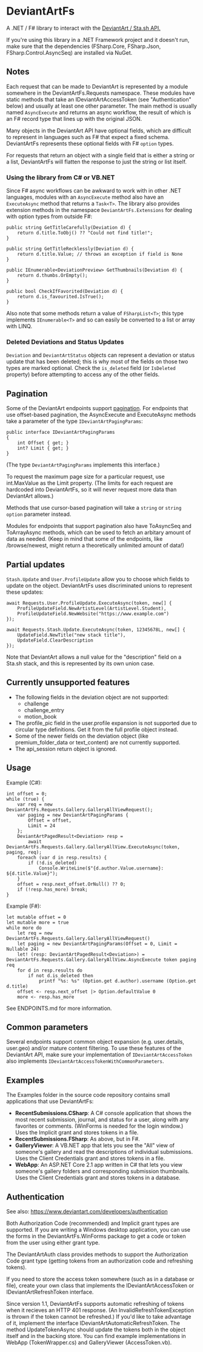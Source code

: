 # DeviantArtFs

A .NET / F# library to interact with the [DeviantArt / Sta.sh API.](https://www.deviantart.com/developers/http/v1/20160316)

If you're using this library in a .NET Framework project and it doesn't run, make sure that the dependencies (FSharp.Core, FSharp.Json, FSharp.Control.AsyncSeq) are installed via NuGet.

## Notes

Each request that can be made to DeviantArt is represented by a module
somewhere in the DeviantArtFs.Requests namespace. These modules have static
methods that take an IDeviantArtAccessToken (see "Authentication" below) and
usually at least one other parameter. The main method is usually named
`AsyncExecute` and returns an async workflow, the result of which is an F#
record type that lines up with the original JSON.

Many objects in the DeviantArt API have optional fields, which are difficult
to represent in languages such as F# that expect a fixed schema. DeviantArtFs
represents these optional fields with F# `option` types.

For requests that return an object with a single field that is either a string
or a list, DeviantArtFs will flatten the response to just the string or list
itself.

### Using the library from C# or VB.NET

Since F# async workflows can be awkward to work with in other
.NET languages, modules with an `AsyncExecute` method also have an
`ExecuteAsync` method that returns a `Task<T>`. The library also provides
extension methods in the namespace `DeviantArtFs.Extensions` for dealing with
option types from outside F#:

    public string GetTitleCarefully(Deviation d) {
        return d.title.ToObj() ?? "Could not find title!";
	}

    public string GetTitleRecklessly(Deviation d) {
        return d.title.Value; // throws an exception if field is None
	}

    public IEnumerable<DeviationPreview> GetThumbnails(Deviation d) {
        return d.thumbs.OrEmpty();
	}

    public bool CheckIfFavorited(Deviation d) {
        return d.is_favourited.IsTrue();
	}

Also note that some methods return a value of `FSharpList<T>`; this type
implements `IEnumerable<T>` and so can easily be converted to a list or array
with LINQ.

### Deleted Deviations and Status Updates

`Deviation` and `DeviantArtStatus` objects can represent a deviation or status
update that has been deleted; this is why most of the fields on those two
types are marked optional. Check the `is_deleted` field (or `IsDeleted`
property) before attempting to access any of the other fields.

## Pagination

Some of the DeviantArt endpoints support [pagination](https://www.deviantart.com/developers/pagination).
For endpoints that use offset-based pagination, the AsyncExecute and
ExecuteAsync methods take a parameter of the type `IDeviantArtPagingParams`:

    public interface IDeviantArtPagingParams
    {
        int Offset { get; }
        int? Limit { get; }
    }

(The type `DeviantArtPagingParams` implements this interface.)

To request the maximum page size for a particular request, use int.MaxValue as
the Limit property. (The limits for each request are hardcoded into
DeviantArtFs, so it will never request more data than DeviantArt allows.)

Methods that use cursor-based pagination will take a `string` or
`string option` parameter instead.

Modules for endpoints that support pagination also have ToAsyncSeq and
ToArrayAsync methods, which can be used to fetch an arbitary amount of data as
needed. (Keep in mind that some of the endpoints, like /browse/newest, might
return a theoretically unlimited amount of data!)

## Partial updates

`Stash.Update` and `User.ProfileUpdate` allow you to choose which fields to
update on the object. DeviantArtFs uses discriminated unions to represent
these updates:

    await Requests.User.ProfileUpdate.ExecuteAsync(token, new[] {
        ProfileUpdateField.NewArtistLevel(ArtistLevel.Student),
        ProfileUpdateField.NewWebsite("https://www.example.com")
    });

    await Requests.Stash.Update.ExecuteAsync(token, 12345678L, new[] {
        UpdateField.NewTitle("new stack title"),
        UpdateField.ClearDescription
    });

Note that DeviantArt allows a null value for the "description" field on a
Sta.sh stack, and this is represented by its own union case.

## Currently unsupported features

* The following fields in the deviation object are not supported:
  * challenge
  * challenge_entry
  * motion_book
* The profile_pic field in the user.profile expansion is not supported due to circular type definitions. Get it from the full profile object instead.
* Some of the newer fields on the deviation object (like premium_folder_data or text_content) are not currently supported.
* The api_session return object is ignored.

## Usage

Example (C#):

    int offset = 0;
    while (true) {
        var req = new DeviantArtFs.Requests.Gallery.GalleryAllViewRequest();
        var paging = new DeviantArtPagingParams {
            Offset = offset,
            Limit = 24
        };
        DeviantArtPagedResult<Deviation> resp =
            await DeviantArtFs.Requests.Gallery.GalleryAllView.ExecuteAsync(token, paging, req);
        foreach (var d in resp.results) {
            if (!d.is_deleted)
                Console.WriteLine($"{d.author.Value.username}: ${d.title.Value}");
        }
        offset = resp.next_offset.OrNull() ?? 0;
        if (!resp.has_more) break;
    }

Example (F#):

    let mutable offset = 0
    let mutable more = true
    while more do
        let req = new DeviantArtFs.Requests.Gallery.GalleryAllViewRequest()
        let paging = new DeviantArtPagingParams(Offset = 0, Limit = Nullable 24)
        let! (resp: DeviantArtPagedResult<Deviation>) = DeviantArtFs.Requests.Gallery.GalleryAllView.AsyncExecute token paging req
        for d in resp.results do
            if not d.is_deleted then
                printf "%s: %s" (Option.get d.author).username (Option.get d.title)
        offset <- resp.next_offset |> Option.defaultValue 0
        more <- resp.has_more

See ENDPOINTS.md for more information.

## Common parameters

Several endpoints support common object expansion (e.g. user.details, user.geo) and/or mature content filtering.
To use these features of the DeviantArt API, make sure your implementation of `IDeviantArtAccessToken` also implements `IDeviantArtAccessTokenWithCommonParameters`.

## Examples

The Examples folder in the source code repository contains small applications
that use DeviantArtFs:

* **RecentSubmissions.CSharp**: A C# console application that shows the most
  recent submission, journal, and status for a user, along with any favorites
  or comments. (WinForms is needed for the login window.)
  Uses the Implicit grant and stores tokens in a file.
* **RecentSubmissions.FSharp**: As above, but in F#.
* **GalleryViewer**: A VB.NET app that lets you see the "All" view of
  someone's gallery and read the descriptions of individual submissions.
  Uses the Client Credentials grant and stores tokens in a file.
* **WebApp**: An ASP.NET Core 2.1 app written in C# that lets you view
  someone's gallery folders and corresponding submission thumbnails.
  Uses the Client Credentials grant and stores tokens in a database.

## Authentication

See also: https://www.deviantart.com/developers/authentication

Both Authorization Code (recommended) and Implicit grant types are supported.
If you are writing a Windows desktop application, you can use the forms in the DeviantArtFs.WinForms package to get a code or token from the user using either grant type.

The DeviantArtAuth class provides methods to support the Authorization Code grant type (getting tokens from an authorization code and refreshing tokens).

If you need to store the access token somewhere (such as in a database or file), create your own class that implements the IDeviantArtAccessToken or IDeviantArtRefreshToken interface.

Since version 1.1, DeviantArtFs supports automatic refreshing of tokens when it recieves an HTTP 401 response. (An InvalidRefreshTokenException is thrown if the token cannot be refreshed.) If you'd like to take advantage of it, implement the interface IDeviantArtAutomaticRefreshToken. The method UpdateTokenAsync should update the tokens both in the object itself and in the backing store. You can find example implementations in WebApp (TokenWrapper.cs) and GalleryViewer (AccessToken.vb).
